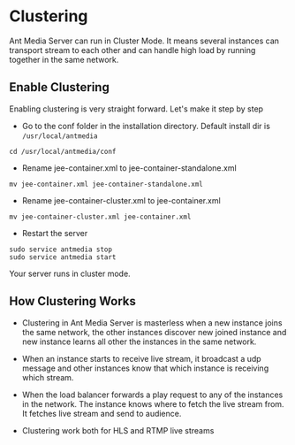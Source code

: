 # Clustering

Ant Media Server can run in Cluster Mode. It means several instances can transport stream to each other and can handle
high load by running together in the same network.


## Enable Clustering

Enabling clustering is very straight forward. Let's make it step by step 

* Go to the conf folder in the installation directory. Default install dir is `/usr/local/antmedia` 
```
cd /usr/local/antmedia/conf
```

* Rename jee-container.xml to jee-container-standalone.xml
```
mv jee-container.xml jee-container-standalone.xml
```

* Rename jee-container-cluster.xml to jee-container.xml
```
mv jee-container-cluster.xml jee-container.xml
```

* Restart the server
```
sudo service antmedia stop
sudo service antmedia start
```

Your server runs in cluster mode.


## How Clustering Works

* Clustering in Ant Media Server is masterless when a new instance joins the same network, 
the other instances discover new joined instance and new instance learns all other the instances in the same network.

* When an instance starts to receive live stream, it broadcast a udp message and other instances know that which instance
is receiving which stream.

* When the load balancer forwards a play request to any of the instances in the network. The instance knows where to fetch 
the live stream from. It fetches live stream and send to audience. 

* Clustering work both for HLS and RTMP live streams





